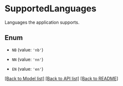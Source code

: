 # SupportedLanguages

Languages the application supports.

## Enum

* `NB` (value: `'nb'`)

* `NN` (value: `'nn'`)

* `EN` (value: `'en'`)

[[Back to Model list]](../README.md#documentation-for-models) [[Back to API list]](../README.md#documentation-for-api-endpoints) [[Back to README]](../README.md)


